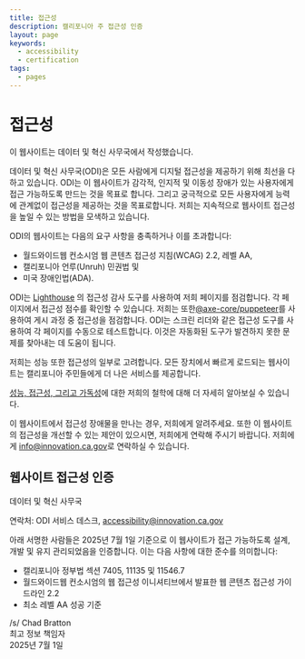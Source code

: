 ```yaml
---
title: 접근성
description: 캘리포니아 주 접근성 인증
layout: page
keywords:
  - accessibility
  - certification
tags:
  - pages
---
```

# 접근성

이 웹사이트는 데이터 및 혁신 사무국에서 작성했습니다.

데이터 및 혁신 사무국(ODI)은 모든 사람에게 디지털 접근성을 제공하기 위해 최선을 다하고 있습니다. ODI는 이 웹사이트가 감각적, 인지적 및 이동성 장애가 있는 사용자에게 접근 가능하도록 만드는 것을 목표로 합니다. 그리고 궁극적으로 모든 사용자에게 능력에 관계없이 접근성을 제공하는 것을 목표로합니다. 저희는 지속적으로 웹사이트 접근성을 높일 수 있는 방법을 모색하고 있습니다. 

ODI의 웹사이트는 다음의 요구 사항을 충족하거나 이를 초과합니다:

* 월드와이드웹 컨소시엄 웹 콘텐츠 접근성 지침(WCAG) 2.2, 레벨 AA,
* 캘리포니아 언루(Unruh) 민권법 및
* 미국 장애인법(ADA).

ODI는  [Lighthouse](https://developer.chrome.com/en/docs/lighthouse/performance/performance-scoring/) 의 접근성 감사 도구를 사용하여 저희 페이지를 점검합니다. 각 페이지에서 접근성 점수를 확인할 수 있습니다. 저희는 또한[@axe-core/puppeteer](https://www.npmjs.com/package/@axe-core/puppeteer)를 사용하여 게시 과정 중 접근성을 점검합니다. ODI는 스크린 리더와 같은 접근성 도구를 사용하여 각 페이지를 수동으로 테스트합니다. 이것은 자동화된 도구가 발견하지 못한 문제를 찾아내는 데 도움이 됩니다.

저희는 성능 또한 접근성의 일부로 고려합니다. 모든 장치에서 빠르게 로드되는 웹사이트는 캘리포니아 주민들에게 더 나은 서비스를 제공합니다.

[성능, 접근성, 그리고 가독성](https://innovation.ca.gov/page-score-info/)에 대한 저희의 철학에 대해 더 자세히 알아보실 수 있습니다.

이 웹사이트에서 접근성 장애물을 만나는 경우, 저희에게 알려주세요. 또한 이 웹사이트의 접근성을 개선할 수 있는 제안이 있으시면, 저희에게 연락해 주시기 바랍니다. 저희에게 [info@innovation.ca.gov](mailto:info@innovation.ca.gov)로 연락하실 수 있습니다.

## 웹사이트 접근성 인증

데이터 및 혁신 사무국

연락처: ODI 서비스 데스크, [accessibility@innovation.ca.gov](mailto:accessibility@innovation.ca.gov)

아래 서명한 사람들은 2025년 7월 1일 기준으로 이 웹사이트가 접근 가능하도록 설계, 개발 및 유지 관리되었음을 인증합니다. 이는 다음 사항에 대한 준수를 의미합니다:

* 캘리포니아 정부법 섹션 7405, 11135 및 11546.7
* 월드와이드웹 컨소시엄의 웹 접근성 이니셔티브에서 발표한 웹 콘텐츠 접근성 가이드라인 2.2
* 최소 레벨 AA 성공 기준

/s/ Chad Bratton <br>
최고 정보 책임자 <br>
2025년 7월 1일